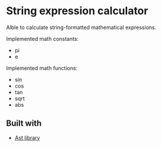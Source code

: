 # String expression calculator

Alble to calculate string-formatted mathematical expressions.</br>

Implemented math constants:

- pi
- e

Implemented math functions:

- sin
- cos
- tan
- sqrt
- abs

## Built with

- [Ast library](https://docs.python.org/3/library/ast.html)
